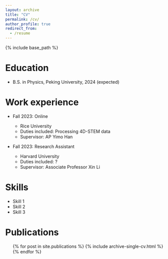 ```yaml
---
layout: archive
title: "CV"
permalink: /cv/
author_profile: true
redirect_from:
  - /resume
---
```


{% include base_path %}

Education
======
* B.S. in Physics, Peking University, 2024 (expected)

Work experience
======
* Fall 2023: Online
  * Rice University
  * Duties included: Processing 4D-STEM data
  * Supervisor: AP Yimo Han

* Fall 2023: Research Assistant
  * Harvard University
  * Duties included: ?
  * Supervisor: Associate Professor Xin Li
  
Skills
======
* Skill 1
* Skill 2
* Skill 3

Publications
======
  <ul>{% for post in site.publications %}
    {% include archive-single-cv.html %}
  {% endfor %}</ul>

